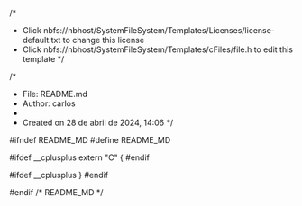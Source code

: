 /*
 * Click nbfs://nbhost/SystemFileSystem/Templates/Licenses/license-default.txt to change this license
 * Click nbfs://nbhost/SystemFileSystem/Templates/cFiles/file.h to edit this template
 */

/* 
 * File:   README.md
 * Author: carlos
 *
 * Created on 28 de abril de 2024, 14:06
 */

#ifndef README_MD
#define README_MD

#ifdef __cplusplus
extern "C" {
#endif




#ifdef __cplusplus
}
#endif

#endif /* README_MD */


